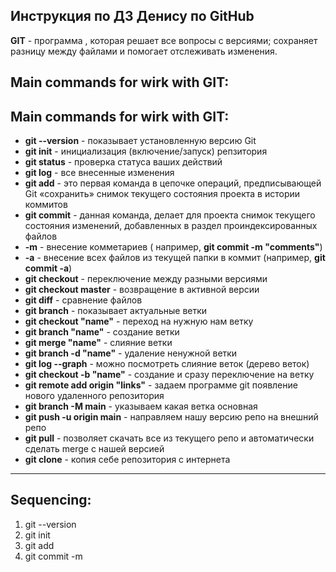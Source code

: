 ## Инструкция по ДЗ Денису по GitHub

**GIT**  - программа , которая решает все вопросы с версиями; сохраняет разницу между файлами и помогает отслеживать изменения.

## Main commands for wirk with GIT:

## Main commands for wirk with GIT:

* **git  --version** - показывает установленную версию Git 
* **git init** - инициализация (включение/запуск) репзитория 
* **git status** - проверка статуса ваших действий 
* **git log** - все внесенные изменения
* **git add** - это первая команда в цепочке операций, предписывающей Git «сохранить» снимок текущего состояния проекта в истории коммитов 
* **git commit** - данная команда, делает для проекта снимок текущего состояния изменений, добавленных в раздел проиндексированных файлов
* **-m** - внесение комметариев ( например, **git commit -m "comments"**) 
* **-a** - внесение всех файлов из текущей папки в коммит (например, **git commit -a**)
* **git checkout** - переключение между разными версиями 
* **git checkout master** - возвращение в активной версии
* **git diff** - сравнение файлов 
* **git branch** - показывает актуальные ветки
* **git checkout "name"** - переход на нужную нам ветку 
* **git branch "name"** - создание ветки 
* **git merge "name"** - слияние ветки 
* **git branch -d "name"** - удаление ненужной ветки
* **git log --graph** - можно посмотреть слияние веток (дерево веток) 
* **git checkout -b "name"** - создание и сразу переключение на ветку 
 * **git remote add origin "links"** - задаем программе git появление нового удаленного репозитория 
 * **git branch -M main** - указываем какая ветка основная 
 * **git push -u origin main** - направляем нашу версию репо на внешний репо
 * **git pull** - позволяет скачать все из текущего репо и автоматически сделать merge с нашей версией 
 * **git clone** - копия себе репозитория с интернета
 * **
## Sequencing:

1. git --version
2. git init
3. git add 
4. git commit -m